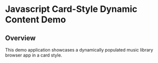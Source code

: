 # Javascript Card-Style Dynamic Content Demo

## Overview
This demo application showcases a dynamically populated music library browser app in a card style.
